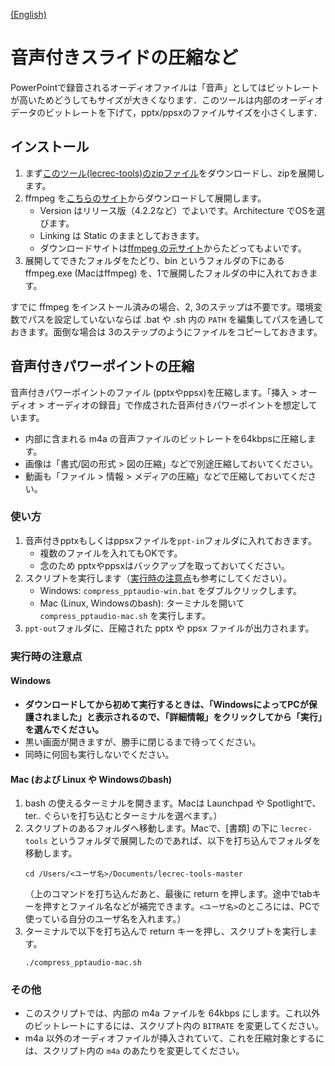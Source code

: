 [(English)](README-en.md)

# 音声付きスライドの圧縮など

PowerPointで録音されるオーディオファイルは「音声」としてはビットレートが高いためどうしてもサイズが大きくなります．このツールは内部のオーディオデータのビットレートを下げて，pptx/ppsxのファイルサイズを小さくします．

## インストール

1. まず[このツール(lecrec-tools)のzipファイル](https://github.com/hkawash/lecrec-tools/archive/master.zip)をダウンロードし、zipを展開します。
2. ffmpeg を[こちらのサイト](https://ffmpeg.zeranoe.com/builds/)からダウンロードして展開します。
   - Version はリリース版（4.2.2など）でよいです。Architecture でOSを選びます。
   - Linking は Static のままとしておきます。
   - ダウンロードサイトは[ffmpeg の元サイト](https://www.ffmpeg.org/download.html)からたどってもよいです。
3. 展開してできたフォルダをたどり、bin というフォルダの下にある ffmpeg.exe (Macはffmpeg) を、1で展開したフォルダの中に入れておきます。

すでに ffmpeg をインストール済みの場合、2, 3のステップは不要です。環境変数でパスを設定していないならば .bat や .sh 内の `PATH` を編集してパスを通しておきます。面倒な場合は 3のステップのようにファイルをコピーしておきます。

## 音声付きパワーポイントの圧縮

音声付きパワーポイントのファイル (pptxやppsx)を圧縮します。「挿入 > オーディオ > オーディオの録音」で作成された音声付きパワーポイントを想定しています。

- 内部に含まれる m4a の音声ファイルのビットレートを64kbpsに圧縮します。
- 画像は「書式/図の形式 > 図の圧縮」などで別途圧縮しておいてください。
- 動画も「ファイル > 情報 > メディアの圧縮」などで圧縮しておいてください。

### 使い方

1. 音声付きpptxもしくはppsxファイルを`ppt-in`フォルダに入れておきます。
   - 複数のファイルを入れてもOKです。
   - 念のため pptxやppsxはバックアップを取っておいてください。
2. スクリプトを実行します（<a href="#note1">実行時の注意点</a>も参考にしてください）。
   - Windows: `compress_pptaudio-win.bat` をダブルクリックします。
   - Mac (Linux, Windowsのbash): ターミナルを開いて `compress_pptaudio-mac.sh` を実行します。
3. `ppt-out`フォルダに、圧縮された pptx や ppsx ファイルが出力されます。

<a name="note1"></a>

### 実行時の注意点

#### Windows

- **ダウンロードしてから初めて実行するときは、「WindowsによってPCが保護されました」と表示されるので、「詳細情報」をクリックしてから「実行」を選んでください。**
- 黒い画面が開きますが、勝手に閉じるまで待ってください。
- 同時に何回も実行しないでください。

#### Mac (および Linux や Windowsのbash)

1. bash の使えるターミナルを開きます。Macは Launchpad や Spotlightで、ter.. ぐらいを打ち込むとターミナルを選べます。）
1. スクリプトのあるフォルダへ移動します。Macで、[書類] の下に `lecrec-tools` というフォルダで展開したのであれば、以下を打ち込んでフォルダを移動します。
    ```
    cd /Users/<ユーザ名>/Documents/lecrec-tools-master
    ```
    （上のコマンドを打ち込んだあと、最後に return を押します。途中でtabキーを押すとファイル名などが補完できます。`<ユーザ名>`のところには、PCで使っている自分のユーザ名を入れます。）
1. ターミナルで以下を打ち込んで return キーを押し、スクリプトを実行します。
    ```
    ./compress_pptaudio-mac.sh
    ```

### その他

- このスクリプトでは、内部の m4a ファイルを 64kbps にします。これ以外のビットレートにするには、スクリプト内の `BITRATE` を変更してください。
- m4a 以外のオーディオファイルが挿入されていて、これを圧縮対象とするには、スクリプト内の `m4a` のあたりを変更してください。
